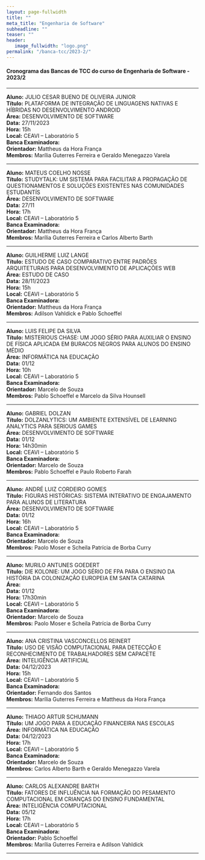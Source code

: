 ```yaml
---
layout: page-fullwidth
title: ""
meta_title: "Engenharia de Software"
subheadline: ""
teaser: ""
header:
   image_fullwidth: "logo.png"
permalink: "/banca-tcc/2023-2/"
---
```


#### **Cronograma das Bancas de TCC do curso de Engenharia de Software - 2023/2**

<hr>

**Aluno:** JULIO CESAR BUENO DE OLIVEIRA JUNIOR
<br>
**Título:** PLATAFORMA DE INTEGRAÇÃO DE LINGUAGENS NATIVAS E HÍBRIDAS NO DESENVOLVIMENTO ANDROID
<br>
**Área:** DESENVOLVIMENTO DE SOFTWARE
<br>
**Data:** 27/11/2023
<br>
**Hora:** 15h
<br>
**Local:** CEAVI – Laboratório 5
<br>
**Banca Examinadora:**
<br>
**Orientador:** Mattheus da Hora França
<br>
**Membros:** Marília Guterres Ferreira e Geraldo Menegazzo Varela

<hr>

**Aluno:** MATEUS COELHO NOSSE
<br>
**Título:** STUDYTALK: UM SISTEMA PARA FACILITAR A PROPAGAÇÃO DE QUESTIONAMENTOS E SOLUÇÕES EXISTENTES NAS COMUNIDADES ESTUDANTÍS
<br>
**Área:** DESENVOLVIMENTO DE SOFTWARE
<br>
**Data:** 27/11
<br>
**Hora:** 17h
<br>
**Local:** CEAVI – Laboratório 5
<br>
**Banca Examinadora:**
<br>
**Orientador:** Mattheus da Hora França
<br>
**Membros:** Marília Guterres Ferreira e Carlos Alberto Barth

<hr>

**Aluno:** GUILHERME LUIZ LANGE
<br>
**Título:** ESTUDO DE CASO COMPARATIVO ENTRE PADRÕES ARQUITETURAIS PARA DESENVOLVIMENTO DE APLICAÇÕES WEB
<br>
**Área:** ESTUDO DE CASO
<br>
**Data:** 28/11/2023
<br>
**Hora:** 15h
<br>
**Local:** CEAVI – Laboratório 5
<br>
**Banca Examinadora:**
<br>
**Orientador:** Mattheus da Hora França
<br>
**Membros:** Adilson Vahldick e Pablo Schoeffel

<hr>

**Aluno:** LUIS FELIPE DA SILVA
<br>
**Título:** MISTERIOUS CHASE: UM JOGO SÉRIO PARA AUXILIAR O ENSINO DE FÍSICA APLICADA EM BURACOS NEGROS PARA ALUNOS DO ENSINO MÉDIO
<br>
**Área:** INFORMÁTICA NA EDUCAÇÃO
<br>
**Data:** 01/12
<br>
**Hora:** 10h
<br>
**Local:** CEAVI – Laboratório 5
<br>
**Banca Examinadora:**
<br>
**Orientador:** Marcelo de Souza
<br>
**Membros:** Pablo Schoeffel e Marcelo da Silva Hounsell

<hr>

**Aluno:** GABRIEL DOLZAN
<br>
**Título:** DOLZANLYTICS: UM AMBIENTE EXTENSÍVEL DE LEARNING ANALYTICS PARA SERIOUS GAMES
<br>
**Área:** DESENVOLVIMENTO DE SOFTWARE
<br>
**Data:** 01/12
<br>
**Hora:** 14h30min
<br>
**Local:** CEAVI – Laboratório 5
<br>
**Banca Examinadora:**
<br>
**Orientador:** Marcelo de Souza
<br>
**Membros:** Pablo Schoeffel e Paulo Roberto Farah

<hr>

**Aluno:** ANDRÉ LUIZ CORDEIRO GOMES
<br>
**Título:** FIGURAS HISTÓRICAS: SISTEMA INTERATIVO DE ENGAJAMENTO PARA ALUNOS DE LITERATURA
<br>
**Área:** DESENVOLVIMENTO DE SOFTWARE
<br>
**Data:** 01/12
<br>
**Hora:** 16h
<br>
**Local:** CEAVI – Laboratório 5
<br>
**Banca Examinadora:**
<br>
**Orientador:** Marcelo de Souza
<br>
**Membros:** Paolo Moser e Scheila Patrícia de Borba Curry

<hr>

**Aluno:** MURILO ANTUNES GOEDERT
<br>
**Título:** DIE KOLONIE: UM JOGO SÉRIO DE FPA PARA O ENSINO DA HISTÓRIA DA COLONIZAÇÃO EUROPEIA EM SANTA CATARINA
<br>
**Área:**
<br>
**Data:** 01/12
<br>
**Hora:** 17h30min
<br>
**Local:** CEAVI – Laboratório 5
<br>
**Banca Examinadora:**
<br>
**Orientador:** Marcelo de Souza
<br>
**Membros:** Paolo Moser e Scheila Patrícia de Borba Curry

<hr>

**Aluno:** ANA CRISTINA VASCONCELLOS REINERT
<br>
**Título:** USO DE VISÃO COMPUTACIONAL PARA DETECÇÃO E RECONHECIMENTO DE TRABALHADORES SEM CAPACETE
<br>
**Área:** INTELIGÊNCIA ARTIFICIAL
<br>
**Data:** 04/12/2023
<br>
**Hora:** 15h
<br>
**Local:** CEAVI – Laboratório 5
<br>
**Banca Examinadora:**
<br>
**Orientador:** Fernando dos Santos
<br>
**Membros:** Marília Guterres Ferreira e Mattheus da Hora França

<hr>

**Aluno:** THIAGO ARTUR SCHUMANN
<br>
**Título:** UM JOGO PARA A EDUCAÇÃO FINANCEIRA NAS ESCOLAS
<br>
**Área:** INFORMÁTICA NA EDUCAÇÃO
<br>
**Data:** 04/12/2023
<br>
**Hora:** 17h
<br>
**Local:** CEAVI – Laboratório 5
<br>
**Banca Examinadora:**
<br>
**Orientador:** Marcelo de Souza
<br>
**Membros:** Carlos Alberto Barth e Geraldo Menegazzo Varela

<hr>

**Aluno:** CARLOS ALEXANDRE BARTH
<br>
**Título:** FATORES DE INFLUÊNCIA NA FORMAÇÃO DO PESAMENTO COMPUTACIONAL EM CRIANÇAS DO ENSINO FUNDAMENTAL
<br>
**Área:** INTELIGÊNCIA COMPUTACIONAL
<br>
**Data:** 05/12
<br>
**Hora:** 17h
<br>
**Local:** CEAVI – Laboratório 5
<br>
**Banca Examinadora:**
<br>
**Orientador:** Pablo Schoeffel
<br>
**Membros:** Marília Guterres Ferreira e Adilson Vahldick

<hr>